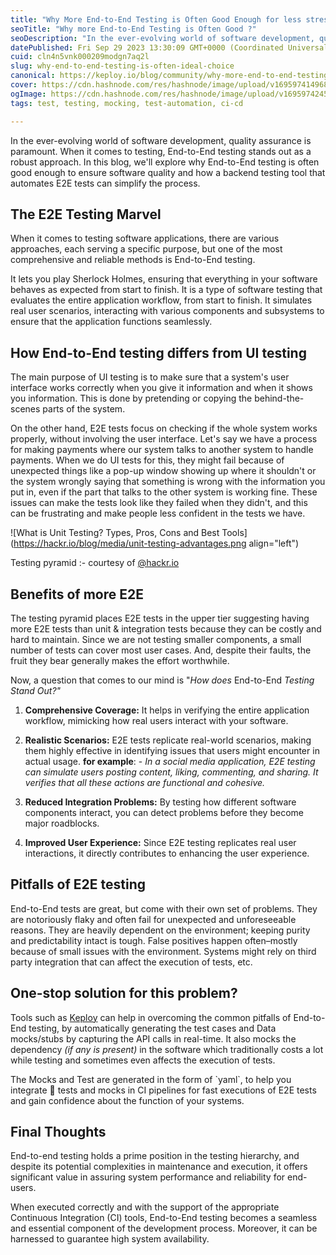 ```yaml
---
title: "Why More End-to-End Testing is Often Good Enough for less stress?"
seoTitle: "Why more End-to-End Testing is Often Good ?"
seoDescription: "In the ever-evolving world of software development, quality assurance is paramount. When it comes to testing, End-to-End (E2E) testing stands out."
datePublished: Fri Sep 29 2023 13:30:09 GMT+0000 (Coordinated Universal Time)
cuid: cln4n5vnk000209modgn7aq2l
slug: why-end-to-end-testing-is-often-ideal-choice
canonical: https://keploy.io/blog/community/why-more-end-to-end-testing-is-often-good-enough-for-less-stress
cover: https://cdn.hashnode.com/res/hashnode/image/upload/v1695974149680/e9344950-75e7-4bda-87f1-6c2d6cbcf92e.png
ogImage: https://cdn.hashnode.com/res/hashnode/image/upload/v1695974245790/09faaa8a-83b5-46ae-bec8-d6773327a3d8.png
tags: test, testing, mocking, test-automation, ci-cd

---
```


In the ever-evolving world of software development, quality assurance is paramount. When it comes to testing, End-to-End testing stands out as a robust approach. In this blog, we'll explore why End-to-End testing is often good enough to ensure software quality and how a backend testing tool that automates E2E tests can simplify the process.

## **The E2E Testing Marvel**

When it comes to testing software applications, there are various approaches, each serving a specific purpose, but one of the most comprehensive and reliable methods is End-to-End testing.

It lets you play Sherlock Holmes, ensuring that everything in your software behaves as expected from start to finish. It is a type of software testing that evaluates the entire application workflow, from start to finish. It simulates real user scenarios, interacting with various components and subsystems to ensure that the application functions seamlessly.

## **How** End-to-End **testing differs from UI testing**

The main purpose of UI testing is to make sure that a system's user interface works correctly when you give it information and when it shows you information. This is done by pretending or copying the behind-the-scenes parts of the system.

On the other hand, E2E tests focus on checking if the whole system works properly, without involving the user interface. Let's say we have a process for making payments where our system talks to another system to handle payments. When we do UI tests for this, they might fail because of unexpected things like a pop-up window showing up where it shouldn't or the system wrongly saying that something is wrong with the information you put in, even if the part that talks to the other system is working fine. These issues can make the tests look like they failed when they didn't, and this can be frustrating and make people less confident in the tests we have.

![What is Unit Testing? Types, Pros, Cons and Best Tools](https://hackr.io/blog/media/unit-testing-advantages.png align="left")

Testing pyramid :- courtesy of [@hackr.io](https://hackr.io/)

## Benefits of more E2E

The testing pyramid places E2E tests in the upper tier suggesting having more E2E tests than unit & integration tests because they can be costly and hard to maintain. Since we are not testing smaller components, a small number of tests can cover most user cases. And, despite their faults, the fruit they bear generally makes the effort worthwhile.

Now, a question that comes to our mind is "*How does* End-to-End *Testing Stand Out?"*

1. **Comprehensive Coverage:** It helps in verifying the entire application workflow, mimicking how real users interact with your software.
    
2. **Realistic Scenarios:** E2E tests replicate real-world scenarios, making them highly effective in identifying issues that users might encounter in actual usage. **for example**: - *In a social media application, E2E testing can simulate users posting content, liking, commenting, and sharing. It verifies that all these actions are functional and cohesive.*
    
3. **Reduced Integration Problems:** By testing how different software components interact, you can detect problems before they become major roadblocks.
    
4. **Improved User Experience:** Since E2E testing replicates real user interactions, it directly contributes to enhancing the user experience.
    

## **Pitfalls of E2E testing**

End-to-End tests are great, but come with their own set of problems. They are notoriously flaky and often fail for unexpected and unforeseeable reasons. They are heavily dependent on the environment; keeping purity and predictability intact is tough. False positives happen often–mostly because of small issues with the environment. Systems might rely on third party integration that can affect the execution of tests, etc.

## One-stop solution for this problem?

Tools such as [Keploy](https://keploy.io) can help in overcoming the common pitfalls of End-to-End testing, by automatically generating the test cases and Data mocks/stubs by capturing the API calls in real-time. It also mocks the dependency *(if any is present)* in the software which traditionally costs a lot while testing and sometimes even affects the execution of tests.

The Mocks and Test are generated in the form of \`yaml\`, to help you integrate 🚀 tests and mocks in CI pipelines for fast executions of E2E tests and gain confidence about the function of your systems.

## Final Thoughts

End-to-end testing holds a prime position in the testing hierarchy, and despite its potential complexities in maintenance and execution, it offers significant value in assuring system performance and reliability for end-users.

When executed correctly and with the support of the appropriate Continuous Integration (CI) tools, End-to-End testing becomes a seamless and essential component of the development process. Moreover, it can be harnessed to guarantee high system availability.